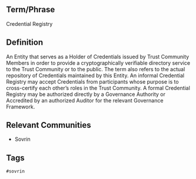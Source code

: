 ## Term/Phrase
Credential Registry

## Definition
An Entity that serves as a Holder of Credentials issued by Trust Community Members in order to provide a cryptographically verifiable directory service to the Trust Community or to the public. The term also refers to the actual repository of Credentials maintained by this Entity. An informal Credential Registry may accept Credentials from participants whose purpose is to cross-certify each other&rsquo;s roles in the Trust Community. A formal Credential Registry may be authorized directly by a Governance Authority or Accredited by an authorized Auditor for the relevant Governance Framework.

## Relevant Communities
* Sovrin

## Tags
```
#sovrin
```
